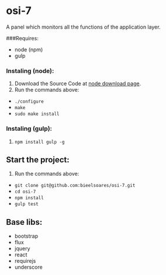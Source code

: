 # osi-7
A panel which monitors all the functions of the application layer.

###Requires:

* node (npm)
* gulp

### Instaling (node):

1. Download the Source Code at [node download page](https://nodejs.org/en/download/).
2. Run the commands above:
  * `./configure`
  * `make`
  * `sudo make install`
  
### Instaling (gulp):

1. `npm install gulp -g`

## Start the project:

1. Run the commands above:
  * `git clone git@github.com:bieelsoares/osi-7.git`
  * `cd osi-7`
  * `npm install`
  * `gulp test`

## Base libs:
* bootstrap
* flux
* jquery
* react
* requirejs
* underscore
